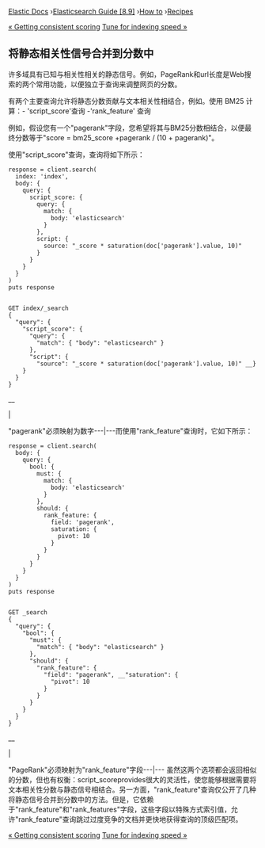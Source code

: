 

[Elastic Docs](/guide/) ›[Elasticsearch Guide [8.9]](index.md) ›[How
to](how-to.md) ›[Recipes](recipes.md)

[« Getting consistent scoring](consistent-scoring.md) [Tune for indexing
speed »](tune-for-indexing-speed.md)

## 将静态相关性信号合并到分数中

许多域具有已知与相关性相关的静态信号。例如，PageRank和url长度是Web搜索的两个常用功能，以便独立于查询来调整网页的分数。

有两个主要查询允许将静态分数贡献与文本相关性相结合，例如。使用 BM25 计算：\- 'script_score'查询 \-'rank_feature' 查询

例如，假设您有一个"pagerank"字段，您希望将其与BM25分数相结合，以便最终分数等于"score = bm25_score +pagerank / (10 + pagerank)"。

使用"script_score"查询，查询将如下所示：

    
    
    response = client.search(
      index: 'index',
      body: {
        query: {
          script_score: {
            query: {
              match: {
                body: 'elasticsearch'
              }
            },
            script: {
              source: "_score * saturation(doc['pagerank'].value, 10)"
            }
          }
        }
      }
    )
    puts response
    
    
    GET index/_search
    {
      "query": {
        "script_score": {
          "query": {
            "match": { "body": "elasticsearch" }
          },
          "script": {
            "source": "_score * saturation(doc['pagerank'].value, 10)" __}
        }
      }
    }

__

|

"pagerank"必须映射为数字---|---而使用"rank_feature"查询时，它如下所示：

    
    
    response = client.search(
      body: {
        query: {
          bool: {
            must: {
              match: {
                body: 'elasticsearch'
              }
            },
            should: {
              rank_feature: {
                field: 'pagerank',
                saturation: {
                  pivot: 10
                }
              }
            }
          }
        }
      }
    )
    puts response
    
    
    GET _search
    {
      "query": {
        "bool": {
          "must": {
            "match": { "body": "elasticsearch" }
          },
          "should": {
            "rank_feature": {
              "field": "pagerank", __"saturation": {
                "pivot": 10
              }
            }
          }
        }
      }
    }

__

|

"PageRank"必须映射为"rank_feature"字段---|--- 虽然这两个选项都会返回相似的分数，但也有权衡：script_scoreprovides很大的灵活性，使您能够根据需要将文本相关性分数与静态信号相结合。另一方面，"rank_feature"查询仅公开了几种将静态信号合并到分数中的方法。但是，它依赖于"rank_feature"和"rank_features"字段，这些字段以特殊方式索引值，允许"rank_feature"查询跳过过度竞争的文档并更快地获得查询的顶级匹配项。

[« Getting consistent scoring](consistent-scoring.md) [Tune for indexing
speed »](tune-for-indexing-speed.md)
